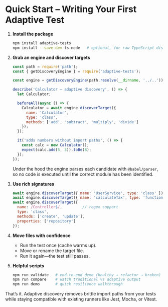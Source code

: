 # Quick Start – Writing Your First Adaptive Test

1. **Install the package**

   ```bash
   npm install adaptive-tests
   npm install --save-dev ts-node   # optional, for raw TypeScript discovery
   ```

2. **Grab an engine and discover targets**

   ```javascript
   const path = require('path');
   const { getDiscoveryEngine } = require('adaptive-tests');

   const engine = getDiscoveryEngine(path.resolve(__dirname, '../..'));

   describe('Calculator – adaptive discovery', () => {
     let Calculator;

     beforeAll(async () => {
       Calculator = await engine.discoverTarget({
         name: 'Calculator',
         type: 'class',
         methods: ['add', 'subtract', 'multiply', 'divide']
       });
     });

     it('adds numbers without import paths', () => {
       const calc = new Calculator();
       expect(calc.add(5, 3)).toBe(8);
     });
   });
   ```

   Under the hood the engine parses each candidate with `@babel/parser`, so no
   code is executed until the correct module has been identified.

3. **Use rich signatures**

   ```javascript
   await engine.discoverTarget({ name: 'UserService', type: 'class' });
   await engine.discoverTarget({ name: 'calculateTax', type: 'function' });
   await engine.discoverTarget({
     name: /Controller$/,         // regex support
     type: 'class',
     methods: ['create', 'update'],
     properties: ['repository']
   });
   ```

4. **Move files with confidence**
   - Run the test once (cache warms up).
   - Move or rename the target file.
   - Run it again—the test still passes.

5. **Helpful scripts**

   ```bash
   npm run validate   # end-to-end demo (healthy → refactor → broken)
   npm run compare    # watch traditional vs adaptive output
   npm run demo       # quick resilience walkthrough
   ```

That’s it. Adaptive discovery removes brittle import paths from your tests while
staying compatible with existing runners like Jest, Mocha, or Vitest.

